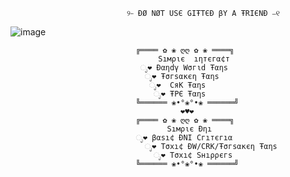 

                              ୨⎯ ÐØ NØT USЄ GIŦTЄÐ βY A ŦRIЄNÐ ⎯୧
  ![image](https://github.com/user-attachments/assets/9cc71cb7-66cf-4d56-9af1-f90c0e8061b8)



                                ╔════ ✿ ❀ ღღ ✿ ❀ ════╗
                                     Sıмριє  ıηтєгα¢т
                                 ೃ❤ Ðαηdγ Wσгιd Ŧαηs
                                  ೃ❤ Ŧσгsαĸєη Ŧαηs  
                                   ೃ❤  CяK Ŧαηs
                                    ೃ❤ ŦPЄ Ŧαηs 
                                ╚══════ ❀•°❀°•❀ ══════╝
                                          ❤♥❤
                                ╔════ ✿ ❀ ღღ ✿ ❀ ════╗
                                       Sıмριє Ðηı 
                                ೃ❤ βαsı¢ ÐNI Cгıтєгıα
                                  ೃ❤ Tσxı¢ ÐW/CRK/Ŧσгsαĸєη Ŧαηs
                                    ೃ❤ Tσxı¢ Sнıρρєгs
                                ╚══════ ❀•°❀°•❀ ══════╝
